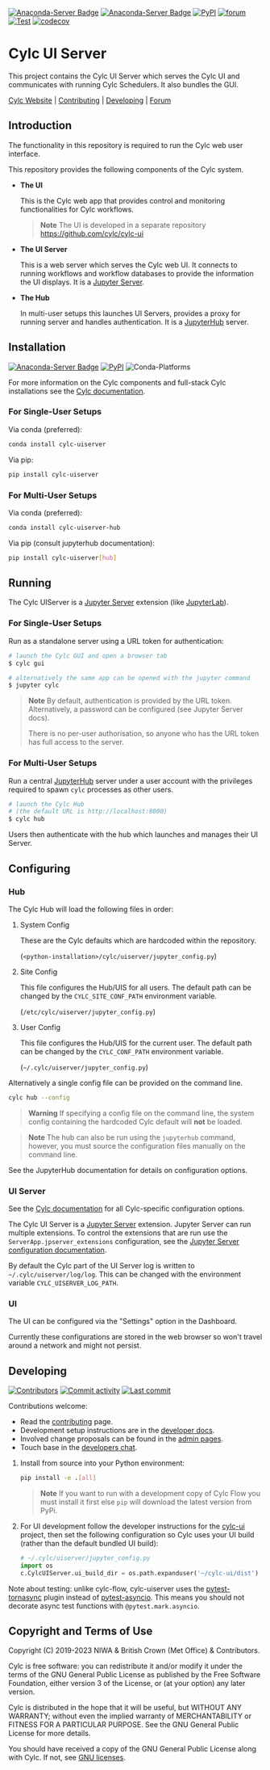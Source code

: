[![Anaconda-Server Badge](https://anaconda.org/conda-forge/cylc-uiserver/badges/version.svg)](https://anaconda.org/conda-forge/cylc-uiserver)
[![Anaconda-Server Badge](https://anaconda.org/conda-forge/cylc-uiserver/badges/downloads.svg)](https://anaconda.org/conda-forge/cylc-uiserver)
[![PyPI](https://img.shields.io/pypi/v/cylc-uiserver.svg?color=yellow)](https://pypi.org/project/cylc-uiserver/)
[![forum](https://img.shields.io/discourse/https/cylc.discourse.group/posts.svg)](https://cylc.discourse.group/)
[![Test](https://github.com/cylc/cylc-uiserver/actions/workflows/test.yml/badge.svg?branch=master&event=push)](https://github.com/cylc/cylc-uiserver/actions/workflows/test.yml)
[![codecov](https://codecov.io/gh/cylc/cylc-uiserver/branch/master/graph/badge.svg)](https://codecov.io/gh/cylc/cylc-uiserver)


# Cylc UI Server

This project contains the Cylc UI Server which serves the Cylc UI
and communicates with running Cylc Schedulers. It also bundles the GUI.

[Cylc Website](https://cylc.org/) |
[Contributing](CONTRIBUTING.md) |
[Developing](#Developing) |
[Forum](https://cylc.discourse.group/)


## Introduction

The functionality in this repository is required to run the Cylc web user
interface.

This repository provides the following components of the Cylc system.

* **The UI**

  This is the Cylc web app that provides control and monitoring functionalities
  for Cylc workflows.

  > **Note**
  > The UI is developed in a separate repository https://github.com/cylc/cylc-ui

* **The UI Server**

  This is a web server which serves the Cylc web UI. It connects to running
  workflows and workflow databases to provide the information the UI displays.
  It is a [Jupyter Server](https://github.com/jupyter-server/jupyter_server).

* **The Hub**

  In multi-user setups this launches UI Servers, provides a proxy for running
  server and handles authentication. It is a
  [JupyterHub](https://github.com/jupyterhub/jupyterhub) server.


## Installation

[![Anaconda-Server Badge](https://anaconda.org/conda-forge/cylc-uiserver/badges/version.svg)](https://anaconda.org/conda-forge/cylc-uiserver)
[![PyPI](https://img.shields.io/pypi/v/cylc-uiserver.svg?color=yellow)](https://pypi.org/project/cylc-uiserver/)
![Conda-Platforms](https://img.shields.io/conda/pn/conda-forge/cylc-uiserver)

For more information on the Cylc components and full-stack Cylc installations
see the
[Cylc documentation](https://cylc.github.io/cylc-doc/latest/html/installation.html).

### For Single-User Setups

Via conda (preferred):
```bash
conda install cylc-uiserver
```

Via pip:
```bash
pip install cylc-uiserver
```

### For Multi-User Setups

Via conda (preferred):
```bash
conda install cylc-uiserver-hub
```

Via pip (consult jupyterhub documentation):
```bash
pip install cylc-uiserver[hub]
```


## Running

The Cylc UIServer is a
[Jupyter Server](https://github.com/jupyter-server/jupyter_server)
extension (like [JupyterLab](https://github.com/jupyterlab/jupyterlab)).

### For Single-User Setups

Run as a standalone server using a URL token for authentication:

```bash
# launch the Cylc GUI and open a browser tab
$ cylc gui

# alternatively the same app can be opened with the jupyter command
$ jupyter cylc
```

> **Note**
> By default, authentication is provided by the URL token. Alternatively, a
> password can be configured (see Jupyter Server docs).
>
> There is no per-user authorisation, so anyone who has the URL token has full
> access to the server.

### For Multi-User Setups

Run a central [JupyterHub](https://github.com/jupyterhub/jupyterhub) server
under a user account with the privileges required to spawn `cylc` processes as
other users.

```bash
# launch the Cylc Hub
# (the default URL is http://localhost:8000)
$ cylc hub
```

Users then authenticate with the hub which launches and manages their UI Server.


## Configuring

### Hub

The Cylc Hub will load the following files in order:

1) System Config

   These are the Cylc defaults which are hardcoded within the repository.

   (`<python-installation>/cylc/uiserver/jupyter_config.py`)

2) Site Config

   This file configures the Hub/UIS for all users. The default path can be
   changed by the ``CYLC_SITE_CONF_PATH`` environment variable.

   (`/etc/cylc/uiserver/jupyter_config.py`)

3) User Config

   This file configures the Hub/UIS for the current user. The default path can
   be changed by the ``CYLC_CONF_PATH`` environment variable.

   (`~/.cylc/uiserver/jupyter_config.py`)

Alternatively a single config file can be provided on the command line.

```bash
cylc hub --config
```

> **Warning**
> If specifying a config file on the command line, the system config containing
> the hardcoded Cylc default will **not** be loaded.

> **Note**
> The hub can also be run using the ``jupyterhub`` command, however, you
> must source the configuration files manually on the command line.

See the JupyterHub documentation for details on configuration options.

### UI Server

See the [Cylc documentation](
https://cylc.github.io/cylc-doc/latest/html/reference/config/ui-server.html)
for all Cylc-specific configuration options.

The Cylc UI Server is a
[Jupyter Server](https://github.com/jupyter-server/jupyter_server) extension.
Jupyter Server can run multiple extensions. To control the extensions that
are run use the `ServerApp.jpserver_extensions` configuration, see the
[Jupyter Server configuration documentation](https://jupyter-server.readthedocs.io/en/latest/other/full-config.html#other-full-config).

By default the Cylc part of the UI Server log is written to
`~/.cylc/uiserver/log/log`. This can be changed with the environment
variable ``CYLC_UISERVER_LOG_PATH``.

<!--
TODO: Link to Jupyter Server logging_config docs when published
-->

### UI

The UI can be configured via the "Settings" option in the Dashboard.

Currently these configurations are stored in the web browser so won't travel
around a network and might not persist.


## Developing

[![Contributors](https://img.shields.io/github/contributors/cylc/cylc-uiserver.svg?color=9cf)](https://github.com/cylc/cylc-uiserver/graphs/contributors)
[![Commit activity](https://img.shields.io/github/commit-activity/m/cylc/cylc-uiserver.svg?color=yellowgreen)](https://github.com/cylc/cylc-uiserver/commits/master)
[![Last commit](https://img.shields.io/github/last-commit/cylc/cylc-uiserver.svg?color=ff69b4)](https://github.com/cylc/cylc-uiserver/commits/master)

Contributions welcome:

* Read the [contributing](CONTRIBUTING.md) page.
* Development setup instructions are in the
  [developer docs](https://cylc.github.io/cylc-admin/#cylc-8-developer-docs).
* Involved change proposals can be found in the
  [admin pages](https://cylc.github.io/cylc-admin/#change-proposals).
* Touch base in the
  [developers chat](https://matrix.to/#/#cylc-general:matrix.org).

1) Install from source into your Python environment:

   ```bash
   pip install -e .[all]
   ```

   > **Note**
   > If you want to run with a development copy of Cylc Flow you must install
   > it first else `pip` will download the latest version from PyPi.

2) For UI development follow the developer instructions for the
   [cylc-ui](https://github.com/cylc/cylc-ui) project, then
   set the following configuration so Cylc uses your UI build
   (rather than the default bundled UI build):

   ```python
   # ~/.cylc/uiserver/jupyter_config.py
   import os
   c.CylcUIServer.ui_build_dir = os.path.expanduser('~/cylc-ui/dist')
   ```

Note about testing: unlike cylc-flow, cylc-uiserver uses the
[pytest-tornasync](https://github.com/eukaryote/pytest-tornasync/) plugin
instead of [pytest-asyncio](https://github.com/pytest-dev/pytest-asyncio).
This means you should not decorate async test functions with
`@pytest.mark.asyncio`.

## Copyright and Terms of Use

Copyright (C) 2019-<span actions:bind='current-year'>2023</span> NIWA & British Crown (Met Office) & Contributors.

Cylc is free software: you can redistribute it and/or modify it under the terms
of the GNU General Public License as published by the Free Software Foundation,
either version 3 of the License, or (at your option) any later version.

Cylc is distributed in the hope that it will be useful, but WITHOUT ANY
WARRANTY; without even the implied warranty of MERCHANTABILITY or FITNESS FOR A
PARTICULAR PURPOSE. See the GNU General Public License for more details.

You should have received a copy of the GNU General Public License along with
Cylc. If not, see [GNU licenses](http://www.gnu.org/licenses/).
